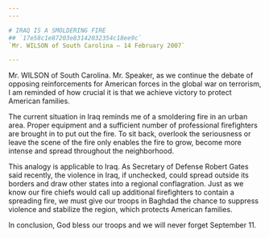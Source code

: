 ```yaml
---
---

# IRAQ IS A SMOLDERING FIRE
## `17e58c1e87203e83142032354c18ee9c`
`Mr. WILSON of South Carolina — 14 February 2007`

---
```



Mr. WILSON of South Carolina. Mr. Speaker, as we continue the debate 
of opposing reinforcements for American forces in the global war on 
terrorism, I am reminded of how crucial it is that we achieve victory 
to protect American families.

The current situation in Iraq reminds me of a smoldering fire in an 
urban area. Proper equipment and a sufficient number of professional 
firefighters are brought in to put out the fire. To sit back, overlook 
the seriousness or leave the scene of the fire only enables the fire to 
grow, become more intense and spread throughout the neighborhood.

This analogy is applicable to Iraq. As Secretary of Defense Robert 
Gates said recently, the violence in Iraq, if unchecked, could spread 
outside its borders and draw other states into a regional 
conflagration. Just as we know our fire chiefs would call up additional 
firefighters to contain a spreading fire, we must give our troops in 
Baghdad the chance to suppress violence and stabilize the region, which 
protects American families.

In conclusion, God bless our troops and we will never forget 
September 11.
